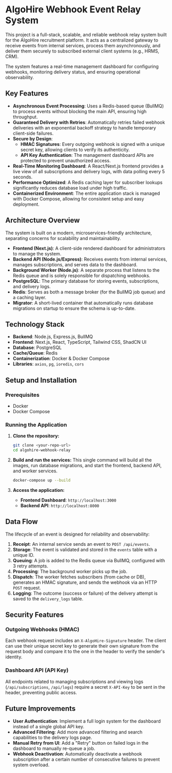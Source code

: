 # AlgoHire Webhook Event Relay System

This project is a full-stack, scalable, and reliable webhook relay system built for the AlgoHire recruitment platform. It acts as a centralized gateway to receive events from internal services, process them asynchronously, and deliver them securely to subscribed external client systems (e.g., HRMS, CRM).

The system features a real-time management dashboard for configuring webhooks, monitoring delivery status, and ensuring operational observability.

## Key Features

-   **Asynchronous Event Processing**: Uses a Redis-based queue (BullMQ) to process events without blocking the main API, ensuring high throughput.
-   **Guaranteed Delivery with Retries**: Automatically retries failed webhook deliveries with an exponential backoff strategy to handle temporary client-side failures.
-   **Secure by Design**:
    -   **HMAC Signatures**: Every outgoing webhook is signed with a unique secret key, allowing clients to verify its authenticity.
    -   **API Key Authentication**: The management dashboard APIs are protected to prevent unauthorized access.
-   **Real-Time Monitoring Dashboard**: A React/Next.js frontend provides a live view of all subscriptions and delivery logs, with data polling every 5 seconds.
-   **Performance Optimized**: A Redis caching layer for subscriber lookups significantly reduces database load under high traffic.
-   **Containerized Environment**: The entire application stack is managed with Docker Compose, allowing for consistent setup and easy deployment.

## Architecture Overview

The system is built on a modern, microservices-friendly architecture, separating concerns for scalability and maintainability.

-   **Frontend (Next.js)**: A client-side rendered dashboard for administrators to manage the system.
-   **Backend API (Node.js/Express)**: Receives events from internal services, manages subscriptions, and serves data to the dashboard.
-   **Background Worker (Node.js)**: A separate process that listens to the Redis queue and is solely responsible for dispatching webhooks.
-   **PostgreSQL**: The primary database for storing events, subscriptions, and delivery logs.
-   **Redis**: Serves as both a message broker (for the BullMQ job queue) and a caching layer.
-   **Migrator**: A short-lived container that automatically runs database migrations on startup to ensure the schema is up-to-date.

## Technology Stack

-   **Backend**: Node.js, Express.js, BullMQ
-   **Frontend**: Next.js, React, TypeScript, Tailwind CSS, ShadCN UI
-   **Database**: PostgreSQL
-   **Cache/Queue**: Redis
-   **Containerization**: Docker & Docker Compose
-   **Libraries**: `axios`, `pg`, `ioredis`, `cors`

## Setup and Installation

### Prerequisites

-   Docker
-   Docker Compose

### Running the Application

1.  **Clone the repository:**
    ```bash
    git clone <your-repo-url>
    cd algohire-webhook-relay
    ```

2.  **Build and run the services:**
    This single command will build all the images, run database migrations, and start the frontend, backend API, and worker services.
    ```bash
    docker-compose up --build
    ```

3.  **Access the application:**
    -   **Frontend Dashboard**: `http://localhost:3000`
    -   **Backend API**: `http://localhost:8000`

## Data Flow

The lifecycle of an event is designed for reliability and observability:

1.  **Receipt**: An internal service sends an event to `POST /api/events`.
2.  **Storage**: The event is validated and stored in the `events` table with a unique ID.
3.  **Queuing**: A job is added to the Redis queue via BullMQ, configured with 3 retry attempts.
4.  **Processing**: The background worker picks up the job.
5.  **Dispatch**: The worker fetches subscribers (from cache or DB), generates an HMAC signature, and sends the webhook via an HTTP `POST` request.
6.  **Logging**: The outcome (success or failure) of the delivery attempt is saved to the `delivery_logs` table.

## Security Features

### Outgoing Webhooks (HMAC)

Each webhook request includes an `X-AlgoHire-Signature` header. The client can use their unique secret key to generate their own signature from the request body and compare it to the one in the header to verify the sender's identity.

### Dashboard API (API Key)

All endpoints related to managing subscriptions and viewing logs (`/api/subscriptions`, `/api/logs`) require a secret `X-API-Key` to be sent in the header, preventing public access.

## Future Improvements

-   **User Authentication**: Implement a full login system for the dashboard instead of a single global API key.
-   **Advanced Filtering**: Add more advanced filtering and search capabilities to the delivery logs page.
-   **Manual Retry from UI**: Add a "Retry" button on failed logs in the dashboard to manually re-queue a job.
-   **Webhook Deactivation**: Automatically deactivate a webhook subscription after a certain number of consecutive failures to prevent system overload.

